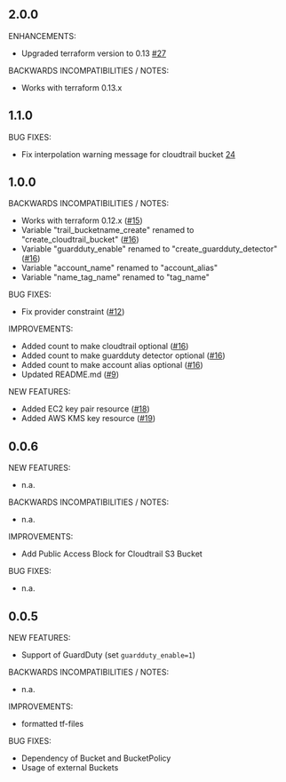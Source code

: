 ## 2.0.0

ENHANCEMENTS:
* Upgraded terraform version to 0.13  [#27](https://github.com/zoitech/terraform-aws-account/issues/27)

BACKWARDS INCOMPATIBILITIES / NOTES:
* Works with terraform 0.13.x


## 1.1.0

BUG FIXES:

* Fix interpolation warning message for cloudtrail bucket [24](https://github.com/zoitech/terraform-aws-account/issues/24)

## 1.0.0

BACKWARDS INCOMPATIBILITIES / NOTES:

* Works with terraform 0.12.x ([#15](https://github.com/zoitech/terraform-aws-account/issues/15))
* Variable "trail_bucketname_create" renamed to "create_cloudtrail_bucket" ([#16](https://github.com/zoitech/terraform-aws-account/issues/16))
* Variable "guardduty_enable" renamed to "create_guardduty_detector" ([#16](https://github.com/zoitech/terraform-aws-account/issues/16))
* Variable "account_name" renamed to "account_alias"
* Variable "name_tag_name" renamed to "tag_name"

BUG FIXES:

* Fix provider constraint ([#12](https://github.com/zoitech/terraform-aws-account/issues/12))

IMPROVEMENTS:

* Added count to make cloudtrail optional ([#16](https://github.com/zoitech/terraform-aws-account/issues/16))
* Added count to make guardduty detector optional ([#16](https://github.com/zoitech/terraform-aws-account/issues/16))
* Added count to make account alias optional ([#16](https://github.com/zoitech/terraform-aws-account/issues/16))
* Updated README.md ([#9](https://github.com/zoitech/terraform-aws-account/issues/9))

NEW FEATURES:

* Added EC2 key pair resource ([#18](https://github.com/zoitech/terraform-aws-account/issues/18))
* Added AWS KMS key resource ([#19](https://github.com/zoitech/terraform-aws-account/issues/19))

## 0.0.6

NEW FEATURES:

* n.a.

BACKWARDS INCOMPATIBILITIES / NOTES:

* n.a.

IMPROVEMENTS:

* Add Public Access Block for Cloudtrail S3 Bucket

BUG FIXES:

* n.a.

## 0.0.5

NEW FEATURES:

* Support of GuardDuty (set ```guardduty_enable=1```)

BACKWARDS INCOMPATIBILITIES / NOTES:

* n.a.

IMPROVEMENTS:

* formatted tf-files

BUG FIXES:

* Dependency of Bucket and BucketPolicy
* Usage of external Buckets
